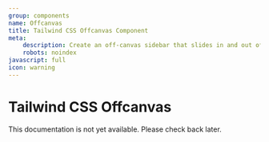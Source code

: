 ```yaml
---
group: components
name: Offcanvas
title: Tailwind CSS Offcanvas Component
meta:
    description: Create an off-canvas sidebar that slides in and out of the page, which is perfect for creating mobile navigations.
    robots: noindex
javascript: full
icon: warning
---
```


# Tailwind CSS Offcanvas

<p class="mt-2 text-xl text-muted-foreground">This documentation is not yet available. Please check back later.</p>